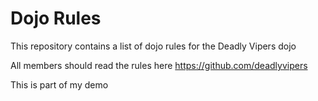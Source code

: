 Dojo Rules
==========

This repository contains a list of dojo rules for the Deadly Vipers dojo

All members should read the rules here https://github.com/deadlyvipers

This is part of my demo
